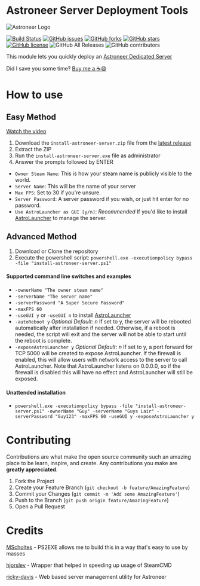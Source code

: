 # Astroneer Server Deployment Tools

![Astroneer Logo](https://astroneer.space/presskit/astroneer/images/header.png)

[![Build Status](https://travis-ci.com/alex4108/astroneer-server-deployment.svg?branch=master)](https://travis-ci.com/alex4108/astroneer-server-deployment)
[![GitHub issues](https://img.shields.io/github/issues/alex4108/astroneer-server-deployment)](https://github.com/alex4108/astroneer-server-deployment/issues)
[![GitHub forks](https://img.shields.io/github/forks/alex4108/astroneer-server-deployment)](https://github.com/alex4108/astroneer-server-deployment/network)
[![GitHub stars](https://img.shields.io/github/stars/alex4108/astroneer-server-deployment)](https://github.com/alex4108/astroneer-server-deployment/stargazers)
[![GitHub license](https://img.shields.io/github/license/alex4108/astroneer-server-deployment)](https://github.com/alex4108/astroneer-server-deployment/blob/master/LICENSE)
![GitHub All Releases](https://img.shields.io/github/downloads/alex4108/astroneer-server-deployment/total)
![GitHub contributors](https://img.shields.io/github/contributors/alex4108/astroneer-server-deployment)

This module lets you quickly deploy an [Astroneer Dedicated Server](https://blog.astroneer.space/p/astroneer-dedicated-server-details/)

Did I save you some time?  [Buy me a :coffee::smile:](https://venmo.com/alex-schittko)

# How to use

## Easy Method
  
[Watch the video]()

1. Download the `install-astroneer-server.zip` file from the [latest release](https://github.com/alex4108/astroneer-server-deployment/releases) 
1. Extract the ZIP
1. Run the `install-astroneer-server.exe` file as administrator
1. Answer the prompts followed by ENTER

* `Owner Steam Name`: This is how your steam name is publicly visible to the world.
* `Server Name`: This will be the name of your server
* `Max FPS`: Set to 30 if you're unsure.  
* `Server Password`: A server password if you wish, or just hit enter for no password.
* `Use AstroLauncher as GUI [y/n]`: _Recommended_ If you'd like to install [AstroLauncher](https://www.github.com/ricky-davis/AstroLauncher) to manage the server.

## Advanced Method

1. Download or Clone the repository
1. Execute the powershell script: `powershell.exe -executionpolicy bypass -file "install-astroneer-server.ps1"`

#### Supported command line switches and examples

* `-ownerName "The owner steam name"`
* `-serverName "The server name"`
* `-serverPassword "A Super Secure Password"`
* `-maxFPS 60`
* `-useGUI y` or `-useGUI n` to install [AstroLauncher](https://www.github.com/ricky-davis/AstroLauncher)
* `-autoReboot y` _Optional_ _Default: n_ If set to y, the server will be rebooted automatically after installation if needed.  Otherwise, if a reboot is needed, the script will exit and the server will not be able to start until the reboot is complete.
* `-exposeAstroLauncher y` _Optional_ _Default: n_ If set to y, a port forward for TCP 5000 will be created to expose AstroLauncher.  If the firewall is enabled, this will allow users with network access to the server to call AstroLauncher.  Note that AstroLauncher listens on 0.0.0.0, so if the firewall is disabled this will have no effect and AstroLauncher will still be exposed.

#### Unattended installation

* `powershell.exe -executionpolicy bypass -file "install-astroneer-server.ps1" -ownerName "Guy" -serverName "Guys Lair" -serverPassword "Guy123" -maxFPS 60 -useGUI y -exposeAstroLauncher y`

# Contributing

Contributions are what make the open source community such an amazing place to be learn, inspire, and create. Any contributions you make are **greatly appreciated**.

1. Fork the Project
2. Create your Feature Branch (`git checkout -b feature/AmazingFeature`)
3. Commit your Changes (`git commit -m 'Add some AmazingFeature'`)
4. Push to the Branch (`git push origin feature/AmazingFeature`)
5. Open a Pull Request

# Credits

[MScholtes](https://github.com/MScholtes/PS2EXE) - PS2EXE allows me to build this in a way that's easy to use by masses

[hjorslev](https://github.com/hjorslev/SteamPS) - Wrapper that helped in speeding up usage of SteamCMD

[ricky-davis](https://www.github.com/ricky-davis/AstroLauncher) - Web based server management utility for Astroneer